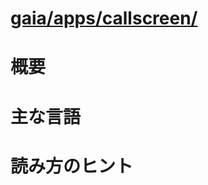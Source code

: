 # [gaia/apps/callscreen/](http://mxr.mozilla.org/gaia/source/apps/callscreen/)

# 概要

# 主な言語

# 読み方のヒント
